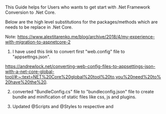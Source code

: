 This Guide helps for Users who wants to get start with .Net Framework Conversion to .Net Core.

Below are the high level substitutions for the packages/methods which are needs to be replace in .Net Core.

Note: https://www.alextitarenko.me/blog/archive/2018/4/my-experience-with-migration-to-aspnetcore-2

1) I have used this link to convert first "web.config" file to "appsettngs.json".

https://andrewlock.net/converting-web-config-files-to-appsettings-json-with-a-net-core-global-tool/#:~:text=NET%20Core%20global%20tool%20to,you%20need%20to%20have%20the%20.

2) converted "BundleConfig.cs" file to "bundleconfig.json" file to create bundle and minification of static files like css, js and plugins.

3) Updated @Scripts and @Styles to respective <link> and <script> tags in cshtml files.

4) Converted "@Html.RenderAction" to "@await Component.InvokeAsync" in cshtml pages.(https://www.stevefenton.co.uk/2019/08/html-renderaction-equivalent-in-net-core-mvc/)

5) Converted "ActionResult" to "IActionResult".

6) Converted "Url.Encode" to "System.Net.WebUtility.UrlEncode".

7) Converted "Context.Request.QueryString["CategoryId"]" to "Context.Request.Query["CategoryId"].ToString();"
   
   Need to check this if the above didn't work -> https://forums.asp.net/t/2141710.aspx?Request+QueryString+
	
8) Converted "HtmlHelper" to "IHtmlHelper".

9) Using Dependency Injection for appsettings.
    ```
	Add get and set in AppSettings.cs
	---------------------------------
	public string ApiURL { get; set; }
	public string BaseURL { get; set; }
		
	In Startup.cs
	-------------
	public IConfiguration Configuration { get; }

	public Startup(IConfiguration configuration)
	{
		Configuration = configuration;
	}
	
	services.Configure<AppSettings>(Configuration.GetSection("appSettings"));
	
	Access the appsettings in view
	------------------------------
	@using Microsoft.Extensions.Configuration
	@inject IConfiguration Configuration
	
	@Configuration["appsettings:BaseURL"].ToString();
	
	In Helpers
	----------
	private readonly AppSettings _appSettings;

		In Class Constructor
		--------------------
		public REST(IOptions<AppSettings> appSettings)
        {
            _appSettings = appSettings.Value;
        }
		
	calling AppSettings
	-------------------
	_appSettings.ApiURL
	_appSettings.BaseURL

    ```
10) Converted "System.Web.HttpContext.Current" to "HttpContextAccessor.HttpContext".
	
    ```
	For this we have to add a constructor
	-------------------------------------
	public static IHttpContextAccessor HttpContextAccessor;

        public AdminBaseController(IHttpContextAccessor httpContextAccessor)
        {
            HttpContextAccessor = httpContextAccessor;
        }
    ```
	
11) Converted "Session["Trans"] = transact;" to "Session.SetObject("Trans", "transact");"
	Note:=> https://benjii.me/2016/07/using-sessions-and-httpcontext-in-aspnetcore-and-mvc-core/
	
	Created new SessionExtension helper class and imported it with "using" clause in controllers with help of below link,
	
	https://docs.microsoft.com/en-us/aspnet/core/fundamentals/app-state?view=aspnetcore-3.0#session-options

12) Converted "Request.IsMobileDevice" to custom class as there is no package/method available in asp.net core.
	```
	public static bool Check()
	{
		bool IsMobile = false;
		string userAgent = HttpContextAccessor.HttpContext.Request.Headers["User-Agent"];
		Regex OS = new Regex(@"(android|bb\d+|meego).+mobile|avantgo|bada\/|blackberry|blazer|compal|elaine|fennec|hiptop|iemobile|ip(hone|od)|iris|kindle|lge |maemo|midp|mmp|mobile.+firefox|netfront|opera m(ob|in)i|palm( os)?|phone|p(ixi|re)\/|plucker|pocket|psp|series(4|6)0|symbian|treo|up\.(browser|link)|vodafone|wap|windows ce|xda|xiino", RegexOptions.IgnoreCase | RegexOptions.Multiline);
		Regex device = new Regex(@"1207|6310|6590|3gso|4thp|50[1-6]i|770s|802s|a wa|abac|ac(er|oo|s\-)|ai(ko|rn)|al(av|ca|co)|amoi|an(ex|ny|yw)|aptu|ar(ch|go)|as(te|us)|attw|au(di|\-m|r |s )|avan|be(ck|ll|nq)|bi(lb|rd)|bl(ac|az)|br(e|v)w|bumb|bw\-(n|u)|c55\/|capi|ccwa|cdm\-|cell|chtm|cldc|cmd\-|co(mp|nd)|craw|da(it|ll|ng)|dbte|dc\-s|devi|dica|dmob|do(c|p)o|ds(12|\-d)|el(49|ai)|em(l2|ul)|er(ic|k0)|esl8|ez([4-7]0|os|wa|ze)|fetc|fly(\-|_)|g1 u|g560|gene|gf\-5|g\-mo|go(\.w|od)|gr(ad|un)|haie|hcit|hd\-(m|p|t)|hei\-|hi(pt|ta)|hp( i|ip)|hs\-c|ht(c(\-| |_|a|g|p|s|t)|tp)|hu(aw|tc)|i\-(20|go|ma)|i230|iac( |\-|\/)|ibro|idea|ig01|ikom|im1k|inno|ipaq|iris|ja(t|v)a|jbro|jemu|jigs|kddi|keji|kgt( |\/)|klon|kpt |kwc\-|kyo(c|k)|le(no|xi)|lg( g|\/(k|l|u)|50|54|\-[a-w])|libw|lynx|m1\-w|m3ga|m50\/|ma(te|ui|xo)|mc(01|21|ca)|m\-cr|me(rc|ri)|mi(o8|oa|ts)|mmef|mo(01|02|bi|de|do|t(\-| |o|v)|zz)|mt(50|p1|v )|mwbp|mywa|n10[0-2]|n20[2-3]|n30(0|2)|n50(0|2|5)|n7(0(0|1)|10)|ne((c|m)\-|on|tf|wf|wg|wt)|nok(6|i)|nzph|o2im|op(ti|wv)|oran|owg1|p800|pan(a|d|t)|pdxg|pg(13|\-([1-8]|c))|phil|pire|pl(ay|uc)|pn\-2|po(ck|rt|se)|prox|psio|pt\-g|qa\-a|qc(07|12|21|32|60|\-[2-7]|i\-)|qtek|r380|r600|raks|rim9|ro(ve|zo)|s55\/|sa(ge|ma|mm|ms|ny|va)|sc(01|h\-|oo|p\-)|sdk\/|se(c(\-|0|1)|47|mc|nd|ri)|sgh\-|shar|sie(\-|m)|sk\-0|sl(45|id)|sm(al|ar|b3|it|t5)|so(ft|ny)|sp(01|h\-|v\-|v )|sy(01|mb)|t2(18|50)|t6(00|10|18)|ta(gt|lk)|tcl\-|tdg\-|tel(i|m)|tim\-|t\-mo|to(pl|sh)|ts(70|m\-|m3|m5)|tx\-9|up(\.b|g1|si)|utst|v400|v750|veri|vi(rg|te)|vk(40|5[0-3]|\-v)|vm40|voda|vulc|vx(52|53|60|61|70|80|81|83|85|98)|w3c(\-| )|webc|whit|wi(g |nc|nw)|wmlb|wonu|x700|yas\-|your|zeto|zte\-", RegexOptions.IgnoreCase | RegexOptions.Multiline);
		string device_info = string.Empty;
		if (OS.IsMatch(userAgent))
		{
			device_info = OS.Match(userAgent).Groups[0].Value;
		}
		if (device.IsMatch(userAgent.Substring(0, 4)))
		{
			device_info += device.Match(userAgent).Groups[0].Value;
		}
		if (!string.IsNullOrEmpty(device_info))
		{
			IsMobile = true;
		}

		return IsMobile;
	}
    ```
	
13) Converted "Request.UrlReferrer" to "uriReferer" by using below,
		RequestHeaders header = HttpContextAccessor.HttpContext.Request.GetTypedHeaders();
		Uri uriReferer = header.Referer;
		
14) Converted 
		var RetData = Json(returnData);
		RetData.JsonRequestBehavior = JsonRequestBehavior.AllowGet;
		return RetData;
	To
		return Json(returnData, new Newtonsoft.Json.JsonSerializerSettings());

15) Converted 
		Session.Clear();
        Session.Abandon();
        Session.RemoveAll();
	To
		HttpContext.Session.Clear();

17) Converted "Response.Cookies.Add(new HttpCookie("ASP.NET_SessionId", ""))" to "HttpContext.Response.Cookies.Append("ASP.NET_SessionId", "");"
